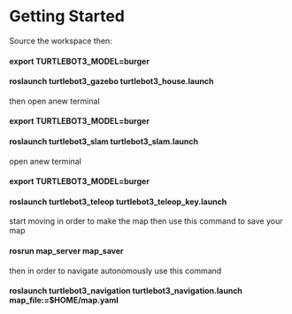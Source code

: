 # Getting Started
 Source the workspace then:

#### export TURTLEBOT3_MODEL=burger
#### roslaunch turtlebot3_gazebo turtlebot3_house.launch

then open anew terminal

#### export TURTLEBOT3_MODEL=burger
#### roslaunch turtlebot3_slam turtlebot3_slam.launch

open anew terminal

#### export TURTLEBOT3_MODEL=burger
#### roslaunch turtlebot3_teleop turtlebot3_teleop_key.launch

start moving in order to make the map then use this command to save your map

#### rosrun map_server map_saver

then in order to navigate autonomously use this command

#### roslaunch turtlebot3_navigation turtlebot3_navigation.launch map_file:=$HOME/map.yaml
